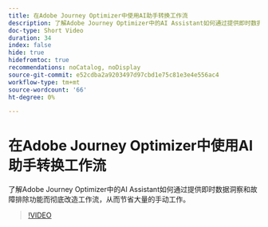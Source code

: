 ```yaml
---
title: 在Adobe Journey Optimizer中使用AI助手转换工作流
description: 了解Adobe Journey Optimizer中的AI Assistant如何通过提供即时数据洞察和故障排除功能而彻底改造工作流，从而节省大量的手动工作。
doc-type: Short Video
duration: 34
index: false
hide: true
hidefromtoc: true
recommendations: noCatalog, noDisplay
source-git-commit: e52cdba2a9203497d97cbd1e75c81e3e4e556ac4
workflow-type: tm+mt
source-wordcount: '66'
ht-degree: 0%

---
```



# 在Adobe Journey Optimizer中使用AI助手转换工作流

了解Adobe Journey Optimizer中的AI Assistant如何通过提供即时数据洞察和故障排除功能而彻底改造工作流，从而节省大量的手动工作。

<!-- 65_S653_3442539_33_transforming-workflows-with-ai-assistant-in-adobe-journey-optimizer -->
>[!VIDEO](https://video.tv.adobe.com/v/3460449/?learn=on&enablevpops=true&captions=chi_hans)

